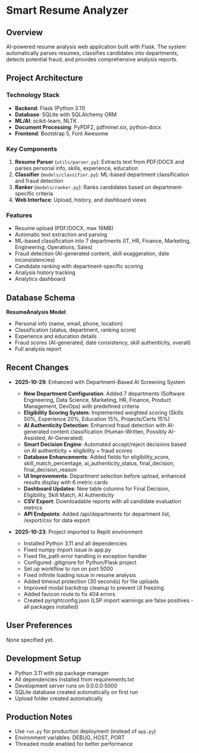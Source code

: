 # Smart Resume Analyzer

## Overview
AI-powered resume analysis web application built with Flask. The system automatically parses resumes, classifies candidates into departments, detects potential fraud, and provides comprehensive analysis reports.

## Project Architecture

### Technology Stack
- **Backend**: Flask (Python 3.11)
- **Database**: SQLite with SQLAlchemy ORM
- **ML/AI**: scikit-learn, NLTK
- **Document Processing**: PyPDF2, pdfminer.six, python-docx
- **Frontend**: Bootstrap 5, Font Awesome

### Key Components
1. **Resume Parser** (`utils/parser.py`): Extracts text from PDF/DOCX and parses personal info, skills, experience, education
2. **Classifier** (`models/classifier.py`): ML-based department classification and fraud detection
3. **Ranker** (`models/ranker.py`): Ranks candidates based on department-specific criteria
4. **Web Interface**: Upload, history, and dashboard views

### Features
- Resume upload (PDF/DOCX, max 16MB)
- Automatic text extraction and parsing
- ML-based classification into 7 departments (IT, HR, Finance, Marketing, Engineering, Operations, Sales)
- Fraud detection (AI-generated content, skill exaggeration, date inconsistencies)
- Candidate ranking with department-specific scoring
- Analysis history tracking
- Analytics dashboard

## Database Schema
**ResumeAnalysis Model**:
- Personal info (name, email, phone, location)
- Classification (status, department, ranking score)
- Experience and education details
- Fraud scores (AI-generated, date consistency, skill authenticity, overall)
- Full analysis report

## Recent Changes
- **2025-10-29**: Enhanced with Department-Based AI Screening System
  - **New Department Configuration**: Added 7 departments (Software Engineering, Data Science, Marketing, HR, Finance, Product Management, DevOps) with predefined criteria
  - **Eligibility Scoring System**: Implemented weighted scoring (Skills 50%, Experience 20%, Education 15%, Projects/Certs 15%)
  - **AI Authenticity Detection**: Enhanced fraud detection with AI-generated content classification (Human-Written, Possibly AI-Assisted, AI-Generated)
  - **Smart Decision Engine**: Automated accept/reject decisions based on AI authenticity + eligibility + fraud scores
  - **Database Enhancements**: Added fields for eligibility_score, skill_match_percentage, ai_authenticity_status, final_decision, final_decision_reason
  - **UI Improvements**: Department selection before upload, enhanced results display with 6 metric cards
  - **Dashboard Updates**: New table columns for Final Decision, Eligibility, Skill Match, AI Authenticity
  - **CSV Export**: Downloadable reports with all candidate evaluation metrics
  - **API Endpoints**: Added /api/departments for department list, /export/csv for data export

- **2025-10-23**: Project imported to Replit environment
  - Installed Python 3.11 and all dependencies
  - Fixed numpy import issue in app.py
  - Fixed file_path error handling in exception handler
  - Configured .gitignore for Python/Flask project
  - Set up workflow to run on port 5000
  - Fixed infinite loading issue in resume analysis
  - Added timeout protection (30 seconds) for file uploads
  - Improved modal backdrop cleanup to prevent UI freezing
  - Added favicon route to fix 404 errors
  - Created pyrightconfig.json (LSP import warnings are false positives - all packages installed)

## User Preferences
None specified yet.

## Development Setup
- Python 3.11 with pip package manager
- All dependencies installed from requirements.txt
- Development server runs on 0.0.0.0:5000
- SQLite database created automatically on first run
- Upload folder created automatically

## Production Notes
- Use `run.py` for production deployment (instead of `app.py`)
- Environment variables: DEBUG, HOST, PORT
- Threaded mode enabled for better performance
